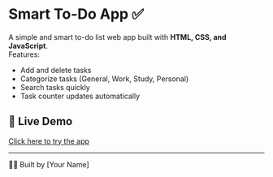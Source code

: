 # Smart To-Do App ✅

A simple and smart to-do list web app built with **HTML, CSS, and JavaScript**.  
Features:  
- Add and delete tasks  
- Categorize tasks (General, Work, Study, Personal)  
- Search tasks quickly  
- Task counter updates automatically  

## 🚀 Live Demo
[Click here to try the app](https://yourusername.github.io/todo-app/)

---

👨‍💻 Built by [Your Name]


